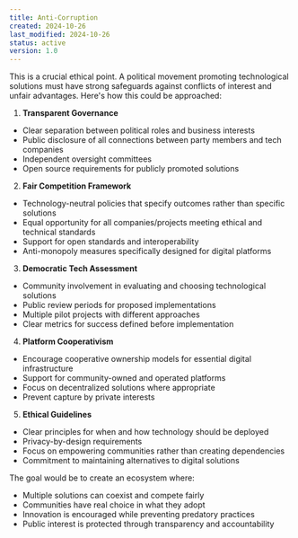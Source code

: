 ```yaml
---
title: Anti-Corruption
created: 2024-10-26
last_modified: 2024-10-26
status: active
version: 1.0
---
```


This is a crucial ethical point. A political movement promoting technological solutions must have strong safeguards against conflicts of interest and unfair advantages. Here's how this could be approached:

1. **Transparent Governance**
- Clear separation between political roles and business interests
- Public disclosure of all connections between party members and tech companies
- Independent oversight committees
- Open source requirements for publicly promoted solutions

2. **Fair Competition Framework**
- Technology-neutral policies that specify outcomes rather than specific solutions
- Equal opportunity for all companies/projects meeting ethical and technical standards
- Support for open standards and interoperability
- Anti-monopoly measures specifically designed for digital platforms

3. **Democratic Tech Assessment**
- Community involvement in evaluating and choosing technological solutions
- Public review periods for proposed implementations
- Multiple pilot projects with different approaches
- Clear metrics for success defined before implementation

4. **Platform Cooperativism**
- Encourage cooperative ownership models for essential digital infrastructure
- Support for community-owned and operated platforms
- Focus on decentralized solutions where appropriate
- Prevent capture by private interests

5. **Ethical Guidelines**
- Clear principles for when and how technology should be deployed
- Privacy-by-design requirements
- Focus on empowering communities rather than creating dependencies
- Commitment to maintaining alternatives to digital solutions

The goal would be to create an ecosystem where:
- Multiple solutions can coexist and compete fairly
- Communities have real choice in what they adopt
- Innovation is encouraged while preventing predatory practices
- Public interest is protected through transparency and accountability

